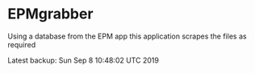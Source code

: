 # EPMgrabber
Using a database from the EPM app this application scrapes the files as required


Latest backup: Sun Sep 8 10:48:02 UTC 2019
